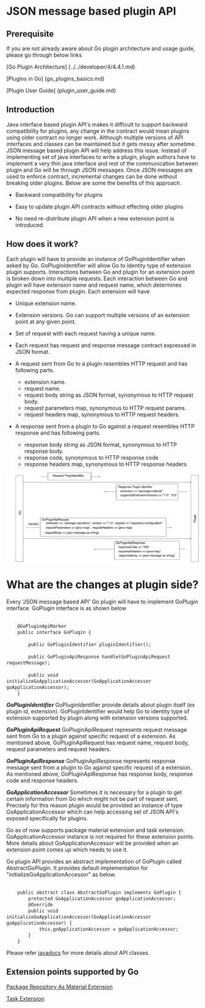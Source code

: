 # JSON message based plugin API

## Prerequisite

If you are not already aware about Go plugin architecture and usage guide, please go through below links

[Go Plugin Architecture] (../../developer/4/4.4.1.md)

[Plugins in Go] (go_plugins_basics.md)

[Plugin User Guide] (plugin_user_guide.md)


## Introduction
                                                                                              
Java interface based plugin API's makes it difficult to support backward compatibility for plugins, any change in the contract would mean plugins using older contract no longer work. Although multiple versions of API interfaces and classes can be maintained but it gets messy after sometime.  JSON message based plugin API will help address this issue. Instead of implementing set of java interfaces to write a plugin, plugin authors have to implement a very thin java interface and rest of the communication between plugin and Go will be through JSON messages. Once JSON messages are used to enforce contract, incremental changes can be done without breaking older plugins. Below are some the benefits of this approach.

- Backward compatibility for plugins

- Easy to update plugin API contracts without effecting older plugins
                                   
- No need re-distribute plugin API when a new extension point is introduced.

## How does it work?

Each plugin will have to provide an instance of GoPluginIdentifier when asked by Go. GoPluginIdentifier will allow Go to identity type of extension plugin supports.
Interactions between Go and plugin for an extension point is broken down into multiple requests. Each interaction between Go and plugin will have extension name and request name, which determines
expected response from plugin.  Each extension will have 

-  Unique extension name. 


-  Extension versions. Go can support multiple versions of an extension point at any given point.


-  Set of request with each request having a unique name. 


-  Each request has request and response message contract expressed in JSON format.


-  A request sent from Go to a plugin resembles HTTP request and has following parts. 
    - extension name.
    - request name.
	- request body string as JSON format, synonymous to HTTP request body. 
	- request parameters map, synonymous to HTTP request params.
	- request headers map, synonymous to HTTP request headers. 
	                                                         

-  A response sent from a plugin to Go against a request resembles HTTP response and has following parts. 
	-  response body string as JSON format, synonymous to HTTP response body.
	-  response code,  synonymous to HTTP response code 
	-  response headers map,  synonymous to HTTP response headers
                                                         
![](../images/json_message_based_plugin_api_interaction.png)

# What are the changes at plugin side?

Every 'JSON message based API' Go plugin will have to implement GoPlugin interface. GoPlugin interface is as shown below

``` {code}
  
    @GoPluginApiMarker
    public interface GoPlugin {
    
        public GoPluginIdentifier pluginIdentifier();
        
        public GoPluginApiResponse handle(GoPluginApiRequest requestMessage);
    
        public void initializeGoApplicationAccessor(GoApplicationAccessor goApplicationAccessor);
    }

```

***GoPluginIdentifier***
GoPluginIdentifier provide details about plugin itself (ex plugin id, extension). GoPluginIdentifier would help Go to identity type of extension supported by plugin along with extension versions supported.

***GoPluginApiRequest***
GoPluginApiRequest represents request message sent from Go to a plugin against specific request of a extension. As mentioned above, GoPluginApiRequest has request name, request body, request parameters and request headers.		

***GoPluginApiResponse***
GoPluginApiResponse represents response message sent from a plugin to Go against specific request of a extension. As mentioned above, GoPluginApiResponse has response body, response code and response headers.		

***GoApplicationAccessor***
Sometimes it is necessary for a plugin to get certain information from Go which might not be part of request sent. Precisely for this reason plugin would be provided an instance 
of type GoApplicationAccessor which can help accessing set of JSON API's exposed specifically for plugins.

Go as of now supports package material extension and task extension. GoApplicationAccessor instance is not required for these extension points. More details about GoApplicationAccessor
will be provided when an extension point comes up which needs to use it.

Go plugin API provides an abstract implementation of GoPlugin called AbstractGoPlugin. It provides default implementation for "initializeGoApplicationAccessor" as below.  

``` {code}
  
    public abstract class AbstractGoPlugin implements GoPlugin {
        protected GoApplicationAccessor goApplicationAccessor;
        @Override
        public void initializeGoApplicationAccessor(GoApplicationAccessor goApplicationAccessor) {
            this.goApplicationAccessor = goApplicationAccessor;
        }
    }

```

Please refer [javadocs](overview.md#plugin-api-javadoc) for more details about API classes.

## Extension points supported by Go

[Package Repository As Material Extension](package_material/json_message_based_package_material_extension.md)

[Task Extension](task/json_message_based_task_extension.md)

